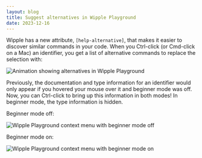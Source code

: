 ```yaml
---
layout: blog
title: Suggest alternatives in Wipple Playground
date: 2023-12-16
---
```


Wipple has a new attribute, `[help-alternative]`, that makes it easier to discover similar commands in your code. When you Ctrl-click (or Cmd-click on a Mac) an identifier, you get a list of alternative commands to replace the selection with:

![Animation showing alternatives in Wipple Playground](/blog/2023-12-16/images/alternatives.gif)

Previously, the documentation and type information for an identifier would only appear if you hovered your mouse over it and beginner mode was off. Now, you can Ctrl-click to bring up this information in both modes! In beginner mode, the type information is hidden.

Beginner mode off:

![Wipple Playground context menu with beginner mode off](/blog/2023-12-16/images/context-menu-beginner-mode-off.png)

Beginner mode on:

![Wipple Playground context menu with beginner mode on](/blog/2023-12-16/images/context-menu-beginner-mode-on.png)
